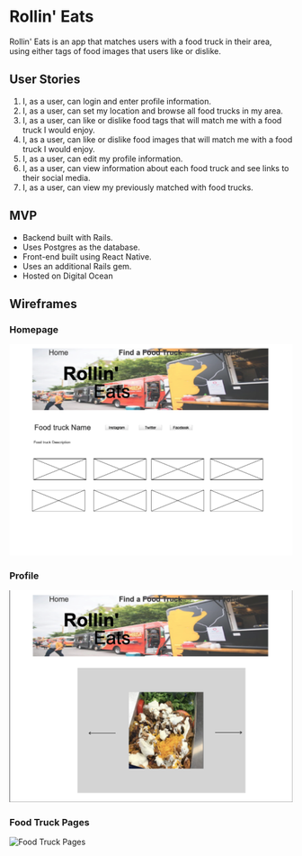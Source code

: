 # Rollin' Eats
Rollin' Eats is an app that matches users with a food truck in their area, using either tags of food images that users like or dislike.

## User Stories
1. I, as a user, can login and enter profile information.
2. I, as a user, can set my location and browse all food trucks in my area.
3. I, as a user, can like or dislike food tags that will match me with a food truck I would enjoy.
4. I, as a user, can like or dislike food images that will match me with a food truck I would enjoy.
5. I, as a user, can edit my profile information.
6. I, as a user, can view information about each food truck and see links to their social media.
7. I, as a user, can view my previously matched with food trucks.

## MVP
* Backend built with Rails.
* Uses Postgres as the database.
* Front-end built using React Native.
* Uses an additional Rails gem.
* Hosted on Digital Ocean

## Wireframes

### Homepage
![Homepage](https://github.com/jvela924/rollin_eats/blob/master/images/Rollin%20Eats%20Food%20Truck%20Page.png)

### Profile
![Profile](https://github.com/jvela924/rollin_eats/blob/master/images/Rollin%20Eats%20Homepage.png)

### Food Truck Pages
![Food Truck Pages](https://github.com/jvela924/rollin_eats/blob/master/app/assets/images/Rollin%20Eats%20Food%20Truck%20Page.png)
